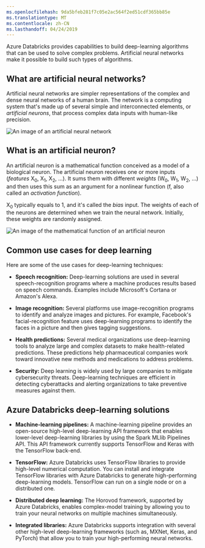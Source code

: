 ```yaml
---
ms.openlocfilehash: 9da5bfeb281f7c05e2ac564f2ed51cdf365bb85e
ms.translationtype: MT
ms.contentlocale: zh-CN
ms.lasthandoff: 04/24/2019
---
```

Azure Databricks provides capabilities to build deep-learning algorithms that can be used to solve complex problems. Artificial neural networks make it possible to build such types of algorithms.

## <a name="what-are-artificial-neural-networks"></a>What are artificial neural networks?

Artificial neural networks are simpler representations of the complex and dense neural networks of a human brain. The network is a computing system that's made up of several simple and interconnected elements, or *artificial neurons*, that process complex data inputs with human-like precision.

![An image of an artificial neural network](../media/artificial_neuron_network.png)

## <a name="what-is-an-artificial-neuron"></a>What is an artificial neuron?

An artificial neuron is a mathematical function conceived as a model of a biological neuron. The artificial neuron receives one or more inputs (*features* X<sub>0</sub>, X<sub>1</sub>, X<sub>2</sub>, ...). It sums them with different *weights* (W<sub>0</sub>, W<sub>1</sub>, W<sub>2</sub>, ...) and then uses this sum as an argument for a nonlinear function (f, also called an *activation function*).

X<sub>0</sub> typically equals to 1, and it's called the *bias* input. The weights of each of the neurons are determined when we train the neural network. Initially, these weights are randomly assigned.

![An image of the mathematical function of an artificial neuron](../media/neuron_white.png)

## <a name="common-use-cases-for-deep-learning"></a>Common use cases for deep learning

Here are some of the use cases for deep-learning techniques:

- **Speech recognition:** Deep-learning solutions are used in several speech-recognition programs where a machine produces results based on speech commands. Examples include Microsoft's Cortana or Amazon's Alexa.

- **Image recognition:** Several platforms use image-recognition programs to identify and analyze images and pictures. For example, Facebook's facial-recognition feature uses deep-learning programs to identify the faces in a picture and then gives tagging suggestions.

- **Health predictions:** Several medical organizations use deep-learning tools to analyze large and complex datasets to make health-related predictions. These predictions help pharmaceutical companies work toward innovative new methods and medications to address problems.

- **Security:** Deep learning is widely used by large companies to mitigate cybersecurity threats. Deep-learning techniques are efficient in detecting cyberattacks and alerting organizations to take preventive measures against them.

## <a name="azure-databricks-deep-learning-solutions"></a>Azure Databricks deep-learning solutions

- **Machine-learning pipelines:** A machine-learning pipeline provides an open-source high-level deep-learning API framework that enables lower-level deep-learning libraries by using the Spark MLlib Pipelines API. This API framework currently supports TensorFlow and Keras with the TensorFlow back-end.

- **TensorFlow:** Azure Databricks uses TensorFlow libraries to provide high-level numerical computation. You can install and integrate TensorFlow libraries with Azure Databricks to generate high-performing deep-learning models. TensorFlow can run on a single node or on a distributed one.

- **Distributed deep learning:** The Horovod framework, supported by Azure Databricks, enables complex-model training by allowing you to train your neural networks on multiple machines simultaneously.

- **Integrated libraries:** Azure Databricks supports integration with several other high-level deep-learning frameworks (such as, MXNet, Keras, and PyTorch) that allow you to train your high-performing neural networks.